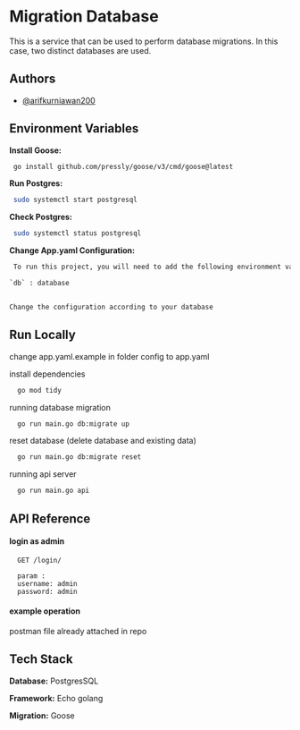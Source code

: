 
# Migration Database

This is a service that can be used to perform database migrations.
In this case, two distinct databases are used.


## Authors

- [@arifkurniawan200](https://github.com/arifkurniawan200)


## Environment Variables

**Install Goose:**
```bash
 go install github.com/pressly/goose/v3/cmd/goose@latest
```

**Run Postgres:**
```bash
 sudo systemctl start postgresql
```

**Check Postgres:**
```bash
 sudo systemctl status postgresql
```

**Change App.yaml Configuration:**
```bash
 To run this project, you will need to add the following environment variables to your app.yaml file in folder config

`db` : database


Change the configuration according to your database 
```



## Run Locally

change app.yaml.example in folder config to app.yaml

install dependencies

```bash
  go mod tidy
```

running database migration

```bash
  go run main.go db:migrate up
```


reset database (delete database and existing data)

```bash
  go run main.go db:migrate reset
```

running api server

```bash
  go run main.go api
```




## API Reference

#### login as admin

```http
  GET /login/
  
  param :
  username: admin
  password: admin
```

#### example operation

postman file already attached in repo


## Tech Stack

**Database:** PostgresSQL

**Framework:** Echo golang

**Migration:** Goose